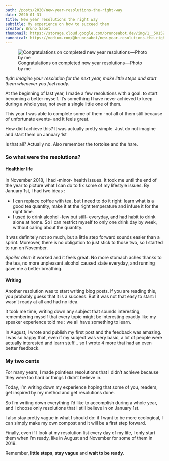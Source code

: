 ```yaml
---
path: /posts/2020/new-year-resolutions-the-right-way
date: 2020-01-31
title: New year resolutions the right way
subtitle: My experience on how to succeed them
creator: Bruno Sabot
thumbnail: https://storage.cloud.google.com/brunosabot.dev/img/1__5X15ZdvuMGE9oQ26s6y8EA.jpeg
canonical: https://medium.com/@brunosabot/new-year-resolutions-the-right-way-de4ba67627cc
---
```


<figure>
  <img src="https://storage.cloud.google.com/brunosabot.dev/img/1__5X15ZdvuMGE9oQ26s6y8EA.jpeg" alt="Congratulations on completed new year resolutions — Photo by me"/>
  <figcaption>Congratulations on completed new year resolutions — Photo by me</figcaption>
</figure>

_tl;dr: Imagine your resolution for the next year, make little steps and start them whenever you feel ready._

At the beginning of last year, I made a few resolutions with a goal: to start becoming a better myself. It’s something I have never achieved to keep during a whole year, not even a single little one of them.

This year I was able to complete some of them -not all of them still because of unfortunate events- and it feels great.

How did I achieve this? It was actually pretty simple. Just do not imagine and start them on January 1st

Is that all? Actually no. Also remember the tortoise and the hare.

### So what were the resolutions?

#### Healthier life

In November 2018, I had -minor- health issues. It took me until the end of the year to picture what I can do to fix some of my lifestyle issues. By January 1st, I had two ideas :

- I can replace coffee with tea, but I need to do it right: learn what is a good tea quantity, make it at the right temperature and infuse it for the right time.
- I used to drink alcohol -few but still- everyday, and had habit to drink alone at home. So I can restrict myself to only one drink day by week, without caring about the quantity.

It was definitely not so much, but a little step forward sounds easier than a sprint. Moreover, there is no obligation to just stick to those two, so I started to run on November.

_Spoiler alert:_ it worked and it feels great. No more stomach aches thanks to the tea, no more unpleasant alcohol caused state everyday, and running gave me a better breathing.

#### Writing

Another resolution was to start writing blog posts. If you are reading this, you probably guess that it is a success. But it was not that easy to start: I wasn’t ready at all and had no idea.

It took me time, writing down any subject that sounds interesting, remembering myself that every topic might be interesting exactly like my speaker experience told me : we all have something to learn.

In August, I wrote and publish my first post and the feedback was amazing. I was so happy that, even if my subject was very basic, a lot of people were actually interested and learn stuff… so I wrote 4 more that had an even better feedback.

### My two cents

For many years, I made pointless resolutions that I didn’t achieve because they were too hard or things I didn’t believe in.

Today, I’m writing down my experience hoping that some of you, readers, get inspired by my method and get resolutions done.

So I’m writing down everything I’d like to accomplish during a whole year, and I choose only resolutions that I still believe in on January 1st.

I also stay pretty vague in what I should do: if I want to be more ecological, I can simply make my own compost and it will be a first step forward.

Finally, even if I look at my resolution list every day of my life, I only start them when I’m ready, like in August and November for some of them in 2019.

Remember, **little steps**, **stay vague** and **wait to be ready**.
